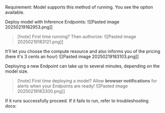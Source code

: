 Requirement: Model supports this method of running. You see the option available.

Deploy model with Inference Endpoints:
![[Pasted image 20250219182953.png]]

> [!note] First time running? Then authorize:
> ![[Pasted image 20250219183121.png]]

It'll let you choose the compute resource and also informs you of the pricing (here it's 3 cents an hour)
![[Pasted image 20250219183103.png]]


Deploying a new Endpoint can take up to several minutes, depending on the model size.

> [!note] First time deploying a model?
> Allow **browser notifications** for alerts when your Endpoints are ready!
> ![[Pasted image 20250219183300.png]]

If it runs successfully proceed. If it fails to run, refer to troubleshooting docs:
